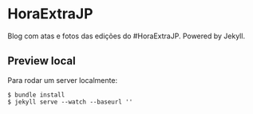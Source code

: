 HoraExtraJP
==========

Blog com atas e fotos das edições do #HoraExtraJP. Powered by Jekyll.

Preview local
----------

Para rodar um server localmente:

    $ bundle install
    $ jekyll serve --watch --baseurl ''
